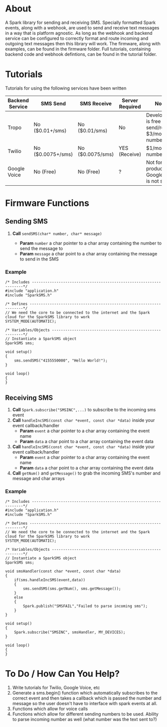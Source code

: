 # About
A Spark library for sending and receiving SMS. Specially formatted Spark events, along with a webhook, are used to send and receive text messages in a way that is platform agnostic. As long as the webhook and backend service can be configured to correctly format and route incoming and outgoing text messages then this library will work. The firmware, along with examples, can be found in the firmware folder. Full tutorials, containing backend code and webhook defintions, can be found in the tutorial folder.

# Tutorials

Tutorials for using the following services have been written

| Backend Service   | SMS Send          | SMS Receive       | Server Required | Notes |
|-------------------|-------------------|-------------------|-----------------|-------|
| Tropo             | No  ($0.01+/sms)  | No  ($0.01/sms)   | No              | Development is free for send/receive. $3/mo for a number
| Twilio            | No  ($0.0075+/sms)| No ($0.0075/sms)  | YES (Receive)   | $1/mo for a number
| Google Voice      | No  (Free)        | No (Free)         | ?               | Not for production. Google's API is not stable

# Firmware Functions

## Sending SMS

1. **Call** `sendSMS(char* number, char* message)`

    - **Param** `number` a char pointer to a char array containing the number to send the message to
	- **Param** `message` a char point to a char array containing the message to send in the SMS

### Example

	/* Includes ------------------------------------------------------------------*/  
	#include "application.h"
	#include "SparkSMS.h"

	/* Defines -------------------------------------------------------------------*/
	// We need the core to be connected to the internet and the Spark cloud for the SparkSMS library to work
	SYSTEM_MODE(AUTOMATIC);

	/* Variables/Objects ---------------------------------------------------------*/ 
	// Instantiate a SparkSMS object
	SparkSMS sms;

	void setup()
	{
	    sms.sendSMS("4155550000", "Hello World!");
	}

	void loop()
	{
	}

## Receiving SMS

1. **Call** `Spark.subscribe("SMSINC",...)` to subscribe to the incoming sms event
2. **Call** `handleIncSMS(const char *event, const char *data)` inside your event callback/handler
    - **Param** `event` a char pointer to a char array containing the event name
	- **Param** `data` a char point to a char array containing the event data
2. **Call** `handleIncSMS(const char *event, const char *data)` inside your event callback/handler
    - **Param** `event` a char pointer to a char array containing the event name
	- **Param** `data` a char point to a char array containing the event data
3. **Call** `getNum()` and `getMessage()` to grab the incoming SMS's number and message and char arrays

### Example

	/* Includes ------------------------------------------------------------------*/  
	#include "application.h"
	#include "SparkSMS.h"
	
	/* Defines -------------------------------------------------------------------*/
	// We need the core to be connected to the internet and the Spark cloud for the SparkSMS library to work
	SYSTEM_MODE(AUTOMATIC);
	
	/* Variables/Objects ---------------------------------------------------------*/ 
	// Instantiate a SparkSMS object
	SparkSMS sms;
	
	void smsHandler(const char *event, const char *data)
	{
	    if(sms.handleIncSMS(event,data))
	    {
	        sms.sendSMS(sms.getNum(), sms.getMessage());
	    }
	    else
	    {
	        Spark.publish("SMSFAIL","Failed to parse incoming sms");
	    }
	}
	
	void setup()
	{
	    Spark.subscribe("SMSINC", smsHandler, MY_DEVICES);
	}
	
	void loop()
	{
	}


# To Do / How Can You Help?

1. Write tutorials for Twilio, Google Voice, etc
2. Generate a sms.begin() function which automatically subscribes to the correct event and then takes a callback which is passed the number and message so the user doesn't have to interface with spark events at all.
3. Functions which allow for voice calls
4. Functions which allow for different sending numbers to be used. Ability to parse incoming number as well (what number was the text sent to?)